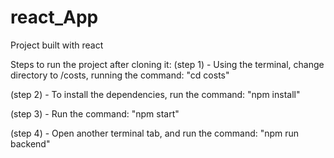 # react_App
Project built with react 

Steps to run the project after cloning it:
(step 1) - Using the terminal, change directory to /costs, running the command: "cd costs"

(step 2) - To install the dependencies, run the command: "npm install" 

(step 3) - Run the command: "npm start"

(step 4) - Open another terminal tab, and run the command: "npm run backend"
